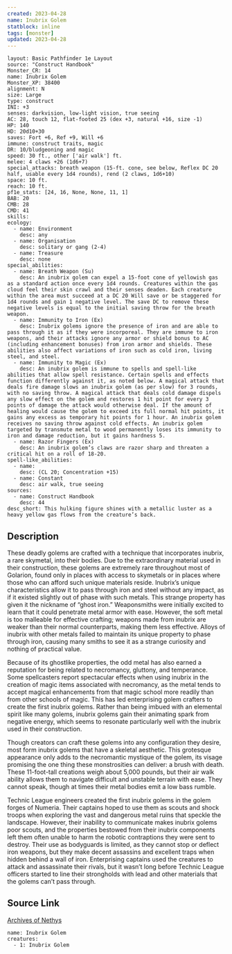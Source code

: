 ```yaml
---
created: 2023-04-28
name: Inubrix Golem
statblock: inline
tags: [monster]
updated: 2023-04-28
---
```

```statblock
layout: Basic Pathfinder 1e Layout
source: "Construct Handbook"
Monster_CR: 14
name: Inubrix Golem
Monster_XP: 38400
alignment: N
size: Large
type: construct
INI: +3
senses: darkvision, low-light vision, true seeing
AC: 28, touch 12, flat-footed 25 (dex +3, natural +16, size -1)
HP: 140
HD: 20d10+30
saves: Fort +6, Ref +9, Will +6
immune: construct traits, magic
DR: 10/bludgeoning and magic
speed: 30 ft., other ['air walk'] ft.
melee: 4 claws +26 (1d6+7)
special_attacks: breath weapon (15-ft. cone, see below, Reflex DC 20 half, usable every 1d4 rounds), rend (2 claws, 1d6+10)
space: 10 ft.
reach: 10 ft.
pf1e_stats: [24, 16, None, None, 11, 1]
BAB: 20
CMB: 28
CMD: 41
skills: 
ecology:
  - name: Environment
    desc: any
  - name: Organisation
    desc: solitary or gang (2-4)
  - name: Treasure
    desc: none
special_abilities:
  - name: Breath Weapon (Su)
    desc: An inubrix golem can expel a 15-foot cone of yellowish gas as a standard action once every 1d4 rounds. Creatures within the gas cloud feel their skin crawl and their senses deaden. Each creature within the area must succeed at a DC 20 Will save or be staggered for 1d4 rounds and gain 1 negative level. The save DC to remove these negative levels is equal to the initial saving throw for the breath weapon.
  - name: Immunity to Iron (Ex)
    desc: Inubrix golems ignore the presence of iron and are able to pass through it as if they were incorporeal. They are immune to iron weapons, and their attacks ignore any armor or shield bonus to AC (including enhancement bonuses) from iron armor and shields. These abilities also affect variations of iron such as cold iron, living steel, and steel.
  - name: Immunity to Magic (Ex)
    desc: An inubrix golem is immune to spells and spell-like abilities that allow spell resistance. Certain spells and effects function differently against it, as noted below. A magical attack that deals fire damage slows an inubrix golem (as per slow) for 3 rounds, with no saving throw. A magical attack that deals cold damage dispels any slow effect on the golem and restores 1 hit point for every 3 points of damage the attack would otherwise deal. If the amount of healing would cause the golem to exceed its full normal hit points, it gains any excess as temporary hit points for 1 hour. An inubrix golem receives no saving throw against cold effects. An inubrix golem targeted by transmute metal to wood permanently loses its immunity to iron and damage reduction, but it gains hardness 5.
  - name: Razor Fingers (Ex)
    desc: An inubrix golem’s claws are razor sharp and threaten a critical hit on a roll of 18-20.
spell-like_abilities:
  - name:
    desc: (CL 20; Concentration +15)
  - name: Constant
    desc: air walk, true seeing
sources:
  - name: Construct Handbook
    desc: 44
desc_short: This hulking figure shines with a metallic luster as a heavy yellow gas flows from the creature’s back.
```
## Description
These deadly golems are crafted with a technique that incorporates inubrix, a rare skymetal, into their bodies. Due to the extraordinary material used in their construction, these golems are extremely rare throughout most of Golarion, found only in places with access to skymetals or in places where those who can afford such unique materials reside. Inubrix’s unique characteristics allow it to pass through iron and steel without any impact, as if it existed slightly out of phase with such metals. This strange property has given it the nickname of “ghost iron.” Weaponsmiths were initially excited to learn that it could penetrate metal armor with ease. However, the soft metal is too malleable for effective crafting; weapons made from inubrix are weaker than their normal counterparts, making them less effective. Alloys of inubrix with other metals failed to maintain its unique property to phase through iron, causing many smiths to see it as a strange curiosity and nothing of practical value.

 Because of its ghostlike properties, the odd metal has also earned a reputation for being related to necromancy, gluttony, and temperance. Some spellcasters report spectacular effects when using inubrix in the creation of magic items associated with necromancy, as the metal tends to accept magical enhancements from that magic school more readily than from other schools of magic. This has led enterprising golem crafters to create the first inubrix golems. Rather than being imbued with an elemental spirit like many golems, inubrix golems gain their animating spark from negative energy, which seems to resonate particularly well with the inubrix used in their construction.

 Though creators can craft these golems into any configuration they desire, most form inubrix golems that have a skeletal aesthetic. This grotesque appearance only adds to the necromantic mystique of the golem, its visage promising the one thing these monstrosities can deliver: a brush with death. These 11-foot-tall creations weigh about 5,000 pounds, but their air walk ability allows them to navigate difficult and unstable terrain with ease. They cannot speak, though at times their metal bodies emit a low bass rumble.

 Technic League engineers created the first inubrix golems in the golem forges of Numeria. Their captains hoped to use them as scouts and shock troops when exploring the vast and dangerous metal ruins that speckle the landscape. However, their inability to communicate makes inubrix golems poor scouts, and the properties bestowed from their inubrix components left them often unable to harm the robotic contraptions they were sent to destroy. Their use as bodyguards is limited, as they cannot stop or deflect iron weapons, but they make decent assassins and excellent traps when hidden behind a wall of iron. Enterprising captains used the creatures to attack and assassinate their rivals, but it wasn’t long before Technic League officers started to line their strongholds with lead and other materials that the golems can’t pass through.
## Source Link
[Archives of Nethys](https://aonprd.com/MonsterDisplay.aspx?ItemName=Inubrix%20Golem)
```encounter-table
name: Inubrix Golem
creatures:
  - 1: Inubrix Golem
```
